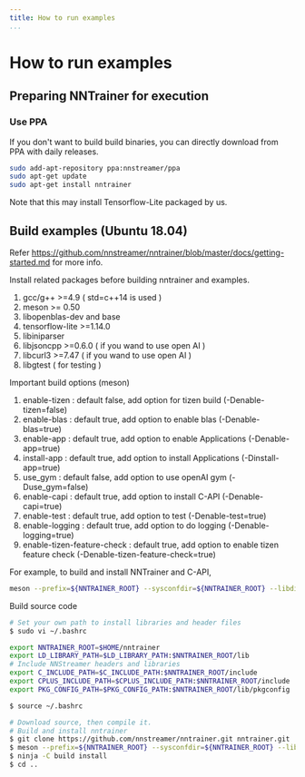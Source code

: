 ```yaml
---
title: How to run examples
...
```


# How to run examples

## Preparing NNTrainer for execution

### Use PPA

If you don't want to build build binaries, you can directly download from PPA with daily releases.

```bash
sudo add-apt-repository ppa:nnstreamer/ppa
sudo apt-get update
sudo apt-get install nntrainer
```

Note that this may install Tensorflow-Lite packaged by us.

## Build examples (Ubuntu 18.04)

Refer <https://github.com/nnstreamer/nntrainer/blob/master/docs/getting-started.md> for more info.

Install related packages before building nntrainer and examples.

1. gcc/g++ >=4.9 ( std=c++14 is used )
2. meson >= 0.50
3. libopenblas-dev and base
4. tensorflow-lite >=1.14.0
5. libiniparser
6. libjsoncpp >=0.6.0 ( if you wand to use open AI )
7. libcurl3 >=7.47 ( if you wand to use open AI )
8. libgtest ( for testing )

Important build options (meson)

1. enable-tizen : default false, add option for tizen build (-Denable-tizen=false)
2. enable-blas : default true, add option to enable blas (-Denable-blas=true)
3. enable-app : default true, add option to enable Applications (-Denable-app=true)
4. install-app : default true, add option to install Applications (-Dinstall-app=true)
5. use_gym : default false, add option to use openAI gym (-Duse_gym=false)
6. enable-capi : default true, add option to install C-API (-Denable-capi=true)
7. enable-test : default true, add option to test (-Denable-test=true)
8. enable-logging : default true, add option to do logging (-Denable-logging=true)
9. enable-tizen-feature-check : default true, add option to enable tizen feature check (-Denable-tizen-feature-check=true)

For example, to build and install NNTrainer and C-API,

```bash
meson --prefix=${NNTRAINER_ROOT} --sysconfdir=${NNTRAINER_ROOT} --libdir=lib --bindir=bin --includedir=include -Denable-capi=true build
```

Build source code

```bash
# Set your own path to install libraries and header files
$ sudo vi ~/.bashrc

export NNTRAINER_ROOT=$HOME/nntrainer
export LD_LIBRARY_PATH=$LD_LIBRARY_PATH:$NNTRAINER_ROOT/lib
# Include NNStreamer headers and libraries
export C_INCLUDE_PATH=$C_INCLUDE_PATH:$NNTRAINER_ROOT/include
export CPLUS_INCLUDE_PATH=$CPLUS_INCLUDE_PATH:$NNTRAINER_ROOT/include
export PKG_CONFIG_PATH=$PKG_CONFIG_PATH:$NNTRAINER_ROOT/lib/pkgconfig

$ source ~/.bashrc

# Download source, then compile it.
# Build and install nntrainer
$ git clone https://github.com/nnstreamer/nntrainer.git nntrainer.git
$ meson --prefix=${NNTRAINER_ROOT} --sysconfdir=${NNTRAINER_ROOT} --libdir=lib --bindir=bin --includedir=include build
$ ninja -C build install
$ cd ..
```
